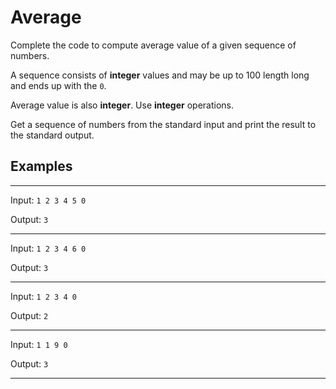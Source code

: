 # Average

Complete the code to compute average value of a given sequence of numbers.

A sequence consists of **integer** values and may be up to 100 length long and ends up with the `0`.

Average value is also **integer**. Use **integer** operations.

Get a sequence of numbers from the standard input and print the result to the standard output.

## Examples

---
Input: `1 2 3 4 5 0`

Output: `3`

---
Input: `1 2 3 4 6 0`

Output: `3`

---
Input: `1 2 3 4 0 `

Output: `2`

---
Input: `1 1 9 0`

Output: `3`

---
